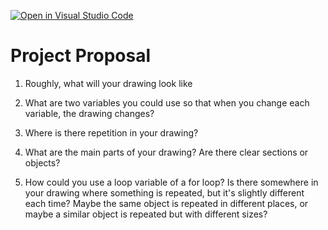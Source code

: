 [![Open in Visual Studio Code](https://classroom.github.com/assets/open-in-vscode-2e0aaae1b6195c2367325f4f02e2d04e9abb55f0b24a779b69b11b9e10269abc.svg)](https://classroom.github.com/online_ide?assignment_repo_id=15910982&assignment_repo_type=AssignmentRepo)
# Project Proposal

1. Roughly, what will your drawing look like


2. What are two variables you could use so that when you change each variable, the drawing changes?


3. Where is there repetition in your drawing?


4. What are the main parts of your drawing? Are there clear sections or objects?


5. How could you use a loop variable of a for loop? Is there somewhere in your drawing where something is repeated, but it's slightly different each time? Maybe the same object is repeated in different places, or maybe a similar object is repeated but with different sizes?


